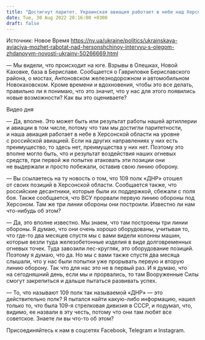 ```yaml
---
title: "Достигнут паритет. Украинская авиация работает в небе над Херсонской областью — интервью с Ждановым"
date: Tue, 30 Aug 2022 20:16:00 +0300
draft: false
---
```

Источник: Новое Время https://nv.ua/ukraine/politics/ukrainskaya-aviaciya-mozhet-rabotat-nad-hersonshchinoy-intervyu-s-olegom-zhdanovym-novosti-ukrainy-50266669.html


— Мы видели, что происходит на юге. Взрывы в Олешках, Новой Каховке, база в Бериславе. Сообщается о Гавриловке Бериславского района, о мостах, Антоновском железнодорожном и автомобильном Новокаховском. Кроме времени и вдохновения, чтобы это все делать, правильно ли я понимаю, что это значит, что у нас для этого появились новые возможности? Как вы это оцениваете?

 Видео дня   

— Да, вполне. Это может быть или результат работы нашей артиллерии и авиации в том числе, потому что там мы достигли паритетности, и наша авиация работает в небе в Херсонской области на уровне с российской авиацией. Если на других направлениях у них есть преимущество, то здесь нет, преимущества у них нет. Поэтому это вполне могло быть, что и результат воздействия наших огневых средств, при первой же попытке атаковать эти позиции они не выдержали и просто побежали, оставив свою линию оборону.

— Вы ссылаетесь на ту новость о том, что 109 полк «ДНР» отошел от своих позиций в Херсонской области. Сообщается также, что российские десантники, которые были их поддержкой, сбежали с поля боя. Также сообщается, что ВСУ прорвали первую линию обороны под Херсоном. Там же три линии обороны они построили. Известно ли нам что-нибудь об этом?

— Да, это вполне известно. Мы знаем, что там построены три линии обороны. Я думаю, что они очень хорошо оборудованы, учитывая то, что где-то два месяцев спустя мы с вами видели колонны машин, которые везли туда железобетонные изделия в виде долговременных огневых точек. Туда завозили лес-кругляк, это оборудование позиций. Поэтому я думаю, что да. Но мы с вами также спустя два месяца слышали, что у нас были попытки уже прорывать первую и вторую линию оборону. Так что для нас это не в первый раз. И я думаю, что на сегодняшний день, если мы и прорвались, то там Вооруженные Силы смогут закрепиться и дальше пытаться развивать успех.

— То, что называют 109 полк так называемой «ДНР» — это действительно полк? Я пытался найти какую-либо информацию, нашел только то, что была 109-я стрелковая дивизия в СССР, и подумал, что, видимо, ее назвали в эту честь, потому что они там любят все советское. Знаете ли вы что-то об этом?

Присоединяйтесь к нам в соцсетях Facebook, Telegram и Instagram.
